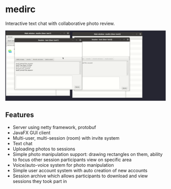 # medirc
Interactive text chat with collaborative photo review.

![Demo](docs/medirc.gif)

## Features

 - Server using netty framework, protobuf
 - JavaFX GUI client
 - Multi-user, multi-session (room) with invite system
 - Text chat
 - Uploading photos to sessions
 - Simple photo manipulation support: drawing rectangles on them, ability to focus other session participants view on specific area
 - Voice/auto-voice system for photo manipulation
 - Simple user account system with auto creation of new accounts
 - Session archive which allows participants to download and view sessions they took part in

